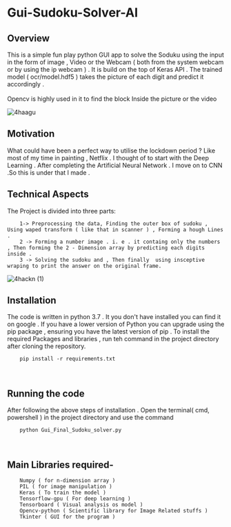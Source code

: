 # Gui-Sudoku-Solver-AI</br>





## Overview</br>
This is a simple fun play python GUI app to solve the Soduku using the input in the form of image , Video or the Webcam ( both from the system webcam or by using the ip webcam ) . It is build on the top of Keras API . The trained model ( ocr/model.hdf5 ) takes the picture of each digit and predict it accordingly . </br>
</br>
Opencv is highly used in it to find the block Inside the picture or the video </br>

![4haagu](https://user-images.githubusercontent.com/58811384/95017594-ebb03280-0677-11eb-952d-5e55e4a080d6.gif)
## Motivation </br>
What could have been a perfect way to utilise the lockdown period ? Like most of my time in painting , Netflix . I thought of to start with the Deep Learning . After completing the Artificial Neural Network . I move on to CNN .So this is under that I made .

## Technical Aspects</br>
The Project is divided into three parts:</br>

        1-> Preprocessing the data, Finding the outer box of sudoku , Using waped transform ( like that in scanner ) , Forming a hough Lines .
        2 -> Forming a number image . i. e . it containg only the numbers , Then forming the 2 - Dimension array by predicting each digits inside .
        3 -> Solving the sudoku and , Then finally  using insceptive wraping to print the answer on the original frame.
  
 
![4hackn (1)](https://user-images.githubusercontent.com/58811384/95018152-6c246280-067b-11eb-8dac-7bc27b276877.gif)
## Installation </br>
The code is written in python 3.7 . It you don't have installed you can find it on google . If you have a lower version of Python you can upgrade using the pip package , ensuring you have the latest version of pip . To install the required Packages and libraries , run teh command in the project directory after cloning the repository. </br>

        pip install -r requirements.txt
</br>
  
 ## Running the code </br>
 After following the above steps of installation . Open the terminal( cmd, powershell ) in the project directory and use the command </br> 

        python Gui_Final_Sudoku_solver.py
 </br>


## Main Libraries required-
        Numpy ( for n-dimension array )
        PIL ( for image manipulation )
        Keras ( To train the model )
        Tensorflow-gpu ( For deep learning )
        Tensorboard ( Visual analysis os model )
        Opencv-python ( Scientific library for Image Related stuffs )
        Tkinter ( GUI for the program )
